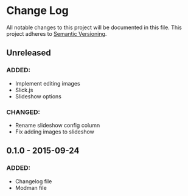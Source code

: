 # Change Log
All notable changes to this project will be documented in this file. This project adheres to [Semantic Versioning](http://semver.org/).

## Unreleased
### ADDED:
- Implement editing images
- Slick.js
- Slideshow options

### CHANGED:
- Rename slideshow config column
- Fix adding images to slideshow

## 0.1.0 - 2015-09-24
### ADDED:
- Changelog file
- Modman file